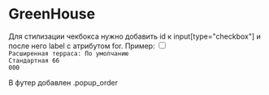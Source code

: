 # GreenHouse

Для стилизации чекбокса нужно добавить id к input[type="checkbox"] и после него label с атрибутом for.
Пример:
<code><input type="checkbox" name="check[]" id="point-1" data-price="66000" value="">
<label for="point-1">Расширенная терраса: <span>По умолчанию Стандартная</span> <span class="info-spollers__price rub">66 000</span></label></code>

В футер добавлен .popup_order

